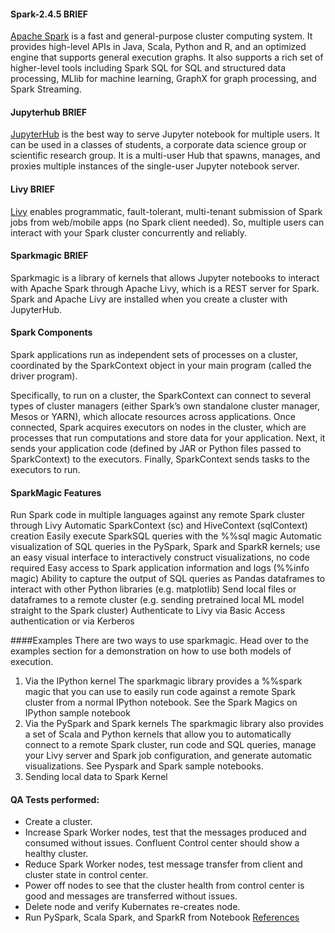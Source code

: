 #### Spark-2.4.5 BRIEF
[Apache Spark](https://spark.apache.org/docs/2.4.5/) is a fast and general-purpose cluster computing system. It provides high-level APIs in Java, Scala, Python and R, and an optimized engine that supports general execution graphs. It also supports a rich set of higher-level tools including Spark SQL for SQL and structured data processing, MLlib for machine learning, GraphX for graph processing, and Spark Streaming.

#### Jupyterhub BRIEF
[JupyterHub](https://jupyterhub.readthedocs.io/en/stable/getting-started/index.html) is the best way to serve Jupyter notebook for multiple users. It can be used in a classes of students, a corporate data science group or scientific research group. It is a multi-user Hub that spawns, manages, and proxies multiple instances of the single-user Jupyter notebook server.

#### Livy BRIEF
[Livy](https://livy.apache.org) enables programmatic, fault-tolerant, multi-tenant submission of Spark jobs from web/mobile apps (no Spark client needed). So, multiple users can interact with your Spark cluster concurrently and reliably.

#### Sparkmagic BRIEF
Sparkmagic is a library of kernels that allows Jupyter notebooks to interact with Apache Spark through Apache Livy, which is a REST server for Spark. Spark and Apache Livy are installed when you create a cluster with JupyterHub.

#### Spark Components
Spark applications run as independent sets of processes on a cluster, coordinated by the SparkContext object in your main program (called the driver program).

Specifically, to run on a cluster, the SparkContext can connect to several types of cluster managers (either Spark’s own standalone cluster manager, Mesos or YARN), which allocate resources across applications. Once connected, Spark acquires executors on nodes in the cluster, which are processes that run computations and store data for your application. Next, it sends your application code (defined by JAR or Python files passed to SparkContext) to the executors. Finally, SparkContext sends tasks to the executors to run.

#### SparkMagic Features
Run Spark code in multiple languages against any remote Spark cluster through Livy
Automatic SparkContext (sc) and HiveContext (sqlContext) creation
Easily execute SparkSQL queries with the %%sql magic
Automatic visualization of SQL queries in the PySpark, Spark and SparkR kernels; use an easy visual interface to interactively construct visualizations, no code required
Easy access to Spark application information and logs (%%info magic)
Ability to capture the output of SQL queries as Pandas dataframes to interact with other Python libraries (e.g. matplotlib)
Send local files or dataframes to a remote cluster (e.g. sending pretrained local ML model straight to the Spark cluster)
Authenticate to Livy via Basic Access authentication or via Kerberos

####Examples
There are two ways to use sparkmagic. Head over to the examples section for a demonstration on how to use both models of execution.
1. Via the IPython kernel
The sparkmagic library provides a %%spark magic that you can use to easily run code against a remote Spark cluster from a normal IPython notebook. See the Spark Magics on IPython sample notebook
2. Via the PySpark and Spark kernels
The sparkmagic library also provides a set of Scala and Python kernels that allow you to automatically connect to a remote Spark cluster, run code and SQL queries, manage your Livy server and Spark job configuration, and generate automatic visualizations. See Pyspark and Spark sample notebooks.
3. Sending local data to Spark Kernel

#### QA Tests performed:
* Create a cluster. 
* Increase Spark Worker nodes, test that the messages produced and consumed without issues. Confluent Control center should show a healthy cluster.
* Reduce Spark Worker nodes, test message transfer from client and cluster state in control center.
* Power off nodes to see that the cluster health from control center is good and messages are transferred without issues.
* Delete node and verify Kubernates re-creates node.
* Run PySpark, Scala Spark, and SparkR from Notebook [References](https://spark.apache.org/docs/latest/ml-guide.html)
